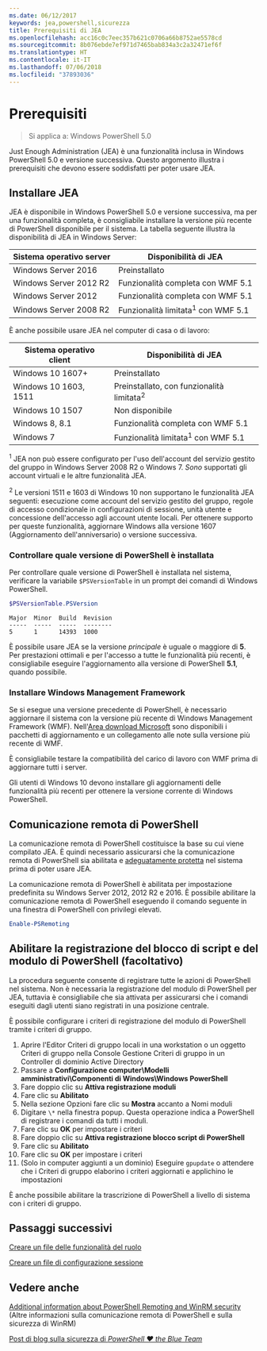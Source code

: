 ```yaml
---
ms.date: 06/12/2017
keywords: jea,powershell,sicurezza
title: Prerequisiti di JEA
ms.openlocfilehash: acc16c0c7eec357b621c0706a66b8752ae5578cd
ms.sourcegitcommit: 8b076ebde7ef971d7465bab834a3c2a32471ef6f
ms.translationtype: HT
ms.contentlocale: it-IT
ms.lasthandoff: 07/06/2018
ms.locfileid: "37893036"
---
```

# <a name="prerequisites"></a>Prerequisiti

> Si applica a: Windows PowerShell 5.0

Just Enough Administration (JEA) è una funzionalità inclusa in Windows PowerShell 5.0 e versione successiva.
Questo argomento illustra i prerequisiti che devono essere soddisfatti per poter usare JEA.

## <a name="install-jea"></a>Installare JEA

JEA è disponibile in Windows PowerShell 5.0 e versione successiva, ma per una funzionalità completa, è consigliabile installare la versione più recente di PowerShell disponibile per il sistema.
La tabella seguente illustra la disponibilità di JEA in Windows Server:

Sistema operativo server   | Disponibilità di JEA
--------------------------|--------------------------------
Windows Server 2016       | Preinstallato
Windows Server 2012 R2    | Funzionalità completa con WMF 5.1
Windows Server 2012       | Funzionalità completa con WMF 5.1
Windows Server 2008 R2    | Funzionalità limitata<sup>1</sup> con WMF 5.1

È anche possibile usare JEA nel computer di casa o di lavoro:

Sistema operativo client   | Disponibilità di JEA
--------------------------|-----------------------------------------------------
Windows 10 1607+          | Preinstallato
Windows 10 1603, 1511     | Preinstallato, con funzionalità limitata<sup>2</sup>
Windows 10 1507           | Non disponibile
Windows 8, 8.1            | Funzionalità completa con WMF 5.1
Windows 7                 | Funzionalità limitata<sup>1</sup> con WMF 5.1

<sup>1</sup> JEA non può essere configurato per l'uso dell'account del servizio gestito del gruppo in Windows Server 2008 R2 o Windows 7.
*Sono* supportati gli account virtuali e le altre funzionalità JEA.

<sup>2</sup> Le versioni 1511 e 1603 di Windows 10 non supportano le funzionalità JEA seguenti: esecuzione come account del servizio gestito del gruppo, regole di accesso condizionale in configurazioni di sessione, unità utente e concessione dell'accesso agli account utente locali.
Per ottenere supporto per queste funzionalità, aggiornare Windows alla versione 1607 (Aggiornamento dell'anniversario) o versione successiva.

### <a name="check-which-version-of-powershell-is-installed"></a>Controllare quale versione di PowerShell è installata

Per controllare quale versione di PowerShell è installata nel sistema, verificare la variabile `$PSVersionTable` in un prompt dei comandi di Windows PowerShell.

```powershell
$PSVersionTable.PSVersion
```

```output
Major  Minor  Build  Revision
-----  -----  -----  --------
5      1      14393  1000
```

È possibile usare JEA se la versione *principale* è uguale o maggiore di **5**.
Per prestazioni ottimali e per l'accesso a tutte le funzionalità più recenti, è consigliabile eseguire l'aggiornamento alla versione di PowerShell **5.1**, quando possibile.

### <a name="install-windows-management-framework"></a>Installare Windows Management Framework

Se si esegue una versione precedente di PowerShell, è necessario aggiornare il sistema con la versione più recente di Windows Management Framework (WMF).
Nell'[Area download Microsoft](https://blogs.msdn.microsoft.com/powershell/2016/02/24/windows-management-framework-wmf-5-0-rtm-packages-has-been-republished/) sono disponibili i pacchetti di aggiornamento e un collegamento alle note sulla versione più recente di WMF.

È consigliabile testare la compatibilità del carico di lavoro con WMF prima di aggiornare tutti i server.

Gli utenti di Windows 10 devono installare gli aggiornamenti delle funzionalità più recenti per ottenere la versione corrente di Windows PowerShell.

## <a name="enable-powershell-remoting"></a>Comunicazione remota di PowerShell

La comunicazione remota di PowerShell costituisce la base su cui viene compilato JEA.
È quindi necessario assicurarsi che la comunicazione remota di PowerShell sia abilitata e [adeguatamente protetta](/powershell/scripting/setup/winrmsecurity) nel sistema prima di poter usare JEA.

La comunicazione remota di PowerShell è abilitata per impostazione predefinita su Windows Server 2012, 2012 R2 e 2016.
È possibile abilitare la comunicazione remota di PowerShell eseguendo il comando seguente in una finestra di PowerShell con privilegi elevati.

```powershell
Enable-PSRemoting
```

## <a name="enable-powershell-module-and-script-block-logging-optional"></a>Abilitare la registrazione del blocco di script e del modulo di PowerShell (facoltativo)

La procedura seguente consente di registrare tutte le azioni di PowerShell nel sistema.
Non è necessaria la registrazione del modulo di PowerShell per JEA, tuttavia è consigliabile che sia attivata per assicurarsi che i comandi eseguiti dagli utenti siano registrati in una posizione centrale.

È possibile configurare i criteri di registrazione del modulo di PowerShell tramite i criteri di gruppo.

1. Aprire l'Editor Criteri di gruppo locali in una workstation o un oggetto Criteri di gruppo nella Console Gestione Criteri di gruppo in un Controller di dominio Active Directory
2. Passare a **Configurazione computer\\Modelli amministrativi\\Componenti di Windows\\Windows PowerShell**
3. Fare doppio clic su **Attiva registrazione moduli**
4. Fare clic su **Abilitato**
5. Nella sezione Opzioni fare clic su **Mostra** accanto a Nomi moduli
6. Digitare `\*` nella finestra popup. Questa operazione indica a PowerShell di registrare i comandi da tutti i moduli.
7. Fare clic su **OK** per impostare i criteri
8. Fare doppio clic su **Attiva registrazione blocco script di PowerShell**
9. Fare clic su **Abilitato**
10. Fare clic su **OK** per impostare i criteri
11. (Solo in computer aggiunti a un dominio) Eseguire `gpupdate` o attendere che i Criteri di gruppo elaborino i criteri aggiornati e applichino le impostazioni

È anche possibile abilitare la trascrizione di PowerShell a livello di sistema con i criteri di gruppo.

## <a name="next-steps"></a>Passaggi successivi

[Creare un file delle funzionalità del ruolo](role-capabilities.md)

[Creare un file di configurazione sessione](session-configurations.md)

## <a name="see-also"></a>Vedere anche

[Additional information about PowerShell Remoting and WinRM security](/powershell/scripting/setup/winrmsecurity) (Altre informazioni sulla comunicazione remota di PowerShell e sulla sicurezza di WinRM)

[Post di blog sulla sicurezza di *PowerShell ♥ the Blue Team*](https://blogs.msdn.microsoft.com/powershell/2015/06/09/powershell-the-blue-team/)